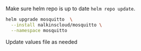 Make sure helm repo is up to date `helm repo update`.

```bash
helm upgrade mosquitto  \
  --install nalkinscloud/mosquitto \
  --namespace mosquitto
```

Update values file as needed
